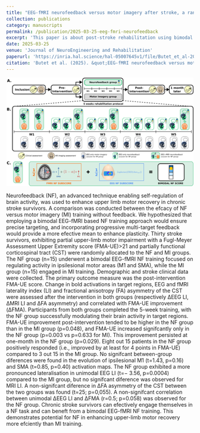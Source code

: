 ```yaml
---
title: "EEG-fMRI neurofeedback versus motor imagery after stroke, a randomized controlled trial"
collection: publications
category: manuscripts
permalink: /publication/2025-03-25-eeg-fmri-neurofeedback
excerpt: 'This paper is about post-stroke rehabilitation using bimodal neurofeedback.'
date: 2025-03-25
venue: 'Journal of NeuroEngineering and Rehabilitation'
paperurl: 'https://inria.hal.science/hal-05007645v1/file/Butet_et_al-2025-Journal_of_NeuroEngineering_and_Rehabilitation.pdf'
citation: 'Butet et al. (2025). &quot;EEG-fMRI neurofeedback versus motor imagery after stroke, a randomized controlled trial.&quot; <i>Journal of NeuroEngineering and Rehabilitation</i>. 22(67).'
---
```


![image](/images/publications/2025_JofNE_experimental_design.png)

Neurofeedback (NF), an advanced technique enabling self-regulation of brain activity, was used to enhance upper limb motor recovery in chronic stroke survivors. A comparison was conducted between the efcacy of NF versus motor imagery (MI) training without feedback. We hypothesized that employing a bimodal EEG-fMRI based NF training approach would ensure precise targeting, and incorporating progressive multi-target feedback would provide a more efective mean to enhance plasticity. Thirty stroke survivors, exhibiting partial upper-limb motor impairment with a Fugl-Meyer Assessment Upper Extremity score (FMA-UE)>21 and partially functional corticospinal tract (CST) were randomly allocated to the NF and MI groups. The NF group (n=15) underwent a bimodal EEG-fMRI NF training focused on regulating activity in ipsilesional motor areas (M1 and SMA), while the MI group (n=15) engaged in MI training. Demographic and stroke clinical data were collected. The primary outcome measure was the post-intervention FMA-UE score. Change in bold activations in target regions, EEG and fMRI laterality index (LI) and fractional anisotropy (FA) asymmetry of the CST were assessed after the intervention in both groups (respectively ΔEEG LI, ΔMRI LI and ΔFA asymmetry) and correlated with FMA-UE improvement (ΔFMA). Participants from both groups completed the 5-week training, with the NF group successfully modulating their brain activity in target regions. FMA-UE improvement post-intervention tended to be higher in the NF group than in the MI group (p=0.048), and FMA-UE increased signifcantly only in the NF group (p=0.003 vs p=0.633 for MI). This improvement persisted at one-month in the NF group (p=0.029). Eight out 15 patients in the NF group positively responded (i.e., improved by at least for 4 points in FMA-UE) compared to 3 out 15 in the MI group. No signifcant between-group diferences were found in the evolution of ipsilesional M1 (t=1.43, p=0.16) and SMA (t=0.85, p=0.40) activation maps. The NF group exhibited a more pronounced lateralisation in unimodal EEG LI (t=− 3.56, p=0.0004) compared to the MI group, but no signifcant diference was observed for MRI LI. A non-signifcant diference in ΔFA asymmetry of the CST between the two groups was found (t=25; p=0,055). A non-signifcant correlation between unimodal ΔEEG LI and ΔFMA (r=0.5; p=0.058) was observed for the NF group. Chronic stroke survivors can efectively engage themselves in a NF task and can beneft from a bimodal EEG-fMRI NF training. This demonstrates potential for NF in enhancing upper-limb motor recovery more efciently than MI training.